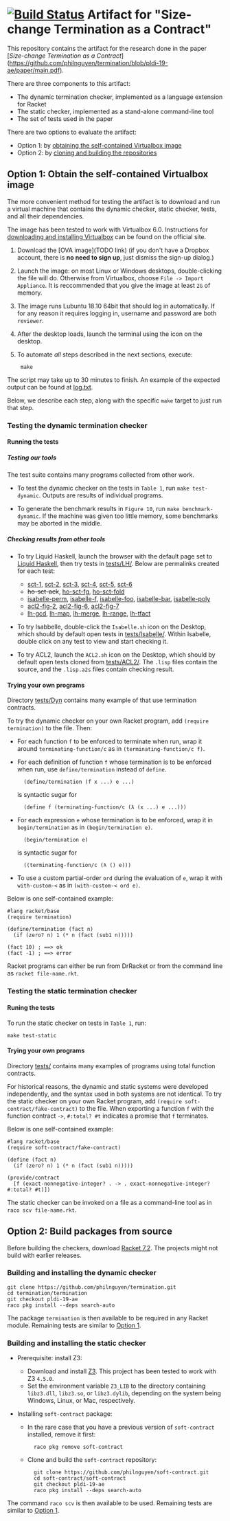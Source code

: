 [![Build Status](https://travis-ci.org/philnguyen/termination.svg?branch=pldi-19-ae)](https://travis-ci.org/philnguyen/termination)
Artifact for "Size-change Termination as a Contract"
=========================================

This repository contains the artifact for the research done in the paper
[*Size-change Termination as a Contract*]
(https://github.com/philnguyen/termination/blob/pldi-19-ae/paper/main.pdf).

There are three components to this artifact:
* The dynamic termination checker, implemented as a language extension for Racket
* The static checker, implemented as a stand-alone command-line tool
* The set of tests used in the paper

There are two options to evaluate the artifact:
* Option 1: by [obtaining the self-contained Virtualbox image](#option-1-obtain-the-self-contained-virtualbox-image)
* Option 2: by [cloning and building the repositories](#option-2-build-packages-from-source)

## Option 1: Obtain the self-contained Virtualbox image

The more convenient method for testing the artifact is to download and run a
virtual machine that contains the dynamic checker, static checker, tests, and all
their dependencies.

The image has been tested to work with Virtualbox 6.0.
Instructions for
[downloading and installing Virtualbox](https://www.virtualbox.org/wiki/Downloads)
can be found on the official site.

1. Download the [OVA image](TODO link)
(if you don't have a Dropbox account, there is **no need to sign up**,
just dismiss the sign-up dialog.)

2. Launch the image: on most Linux or Windows desktops, double-clicking the file will do.
Otherwise from Virtualbox, choose `File -> Import Appliance`. It is reccommended
that you give the image at least `2G` of memory.

3. The image runs Lubuntu 18.10 64bit that should log in automatically.
   If for any reason it requires logging in, username and password are both `reviewer`.

4. After the desktop loads, launch the terminal using the icon on the desktop.

5. To automate *all* steps described in the next sections, execute:

        make
        
The script may take up to 30 minutes to finish.
An example of the expected output can be found at
[log.txt](https://github.com/philnguyen/termination/tree/pldi-19-ae/log.txt).

Below, we describe each step, along with the specific `make` target to just run
that step.

### Testing the dynamic termination checker

#### Running the tests

##### Testing our tools

The test suite contains many programs collected from other work.

* To test the dynamic checker on the tests in `Table 1`, run `make test-dynamic`.
  Outputs are results of individual programs.
        
* To generate the benchmark results in `Figure 10`, run `make benchmark-dynamic`.
  If the machine was given too little memory, some benchmarks may be aborted in the middle.

##### Checking results from other tools

* To try Liquid Haskell, launch the browser with the default page set to
  [Liquid Haskell](http://goto.ucsd.edu:8090/index.html#?demo=blank.hs),
  then try tests in [tests/LH/](https://github.com/philnguyen/termination/tree/pldi-19-ae/termination/tests/LH).
  Below are permalinks created for each test:
  
  + [sct-1](http://goto.ucsd.edu:8090/index.html#?demo=permalink%2F1550704801_16372.hs),
    [sct-2](http://goto.ucsd.edu:8090/index.html#?demo=permalink%2F1550704940_16374.hs),
    [sct-3](http://goto.ucsd.edu:8090/index.html#?demo=permalink%2F1550704966_16377.hs),
    [sct-4](http://goto.ucsd.edu:8090/index.html#?demo=permalink%2F1550704989_16379.hs),
    [sct-5](http://goto.ucsd.edu:8090/index.html#?demo=permalink%2F1550705009_16381.hs),
    [sct-6](http://goto.ucsd.edu:8090/index.html#?demo=permalink%2F1550705036_16383.hs)
  + ~~ho-sct-ack~~,
    [ho-sct-fg](http://goto.ucsd.edu:8090/index.html#?demo=permalink%2F1550705083_16385.hs),
    [ho-sct-fold](http://goto.ucsd.edu:8090/index.html#?demo=permalink%2F1550705103_16387.hs)
  + [isabelle-perm](http://goto.ucsd.edu:8090/index.html#?demo=permalink%2F1550705121_16389.hs),
    [isabelle-f](http://goto.ucsd.edu:8090/index.html#?demo=permalink%2F1550705155_16392.hs),
    [isabelle-foo](http://goto.ucsd.edu:8090/index.html#?demo=permalink%2F1550705177_16394.hs),
    [isabelle-bar](http://goto.ucsd.edu:8090/index.html#?demo=permalink%2F1550705202_16397.hs),
    [isabelle-poly](http://goto.ucsd.edu:8090/index.html#?demo=permalink%2F1550705219_16399.hs)
  + [acl2-fig-2](http://goto.ucsd.edu:8090/index.html#?demo=permalink%2F1550704551_16364.hs),
    [acl2-fig-6](http://goto.ucsd.edu:8090/index.html#?demo=permalink%2F1550704641_16366.hs),
    [acl2-fig-7](http://goto.ucsd.edu:8090/index.html#?demo=permalink%2F1550704719_16370.hs)
  + [lh-gcd](http://goto.ucsd.edu:8090/index.html#?demo=permalink%2F1550705241_16401.hs),
    [lh-map](http://goto.ucsd.edu:8090/index.html#?demo=permalink%2F1550705259_16403.hs),
    [lh-merge](http://goto.ucsd.edu:8090/index.html#?demo=permalink%2F1550705279_16405.hs),
    [lh-range](http://goto.ucsd.edu:8090/index.html#?demo=permalink%2F1550705334_16409.hs),
    [lh-tfact](http://goto.ucsd.edu:8090/index.html#?demo=permalink%2F1550705307_16407.hs)

* To try Isabbelle, double-click the `Isabelle.sh` icon on the Desktop, which should by default open tests in
  [tests/Isabelle/](https://github.com/philnguyen/termination/tree/pldi-19-ae/termination/tests/Isabelle).
  Within Isabelle, double click on any test to view and start checking it.

* To try ACL2, launch the `ACL2.sh` icon on the Desktop, which should by default open tests cloned from
  [tests/ACL2/](https://github.com/philnguyen/termination/tree/pldi-19-ae/termination/tests/ACL2).
  The `.lisp` files contain the source, and the `.lisp.a2s` files contain checking result.
  
    
#### Trying your own programs

Directory [tests/Dyn](https://github.com/philnguyen/termination/tree/pldi-19-ae/termination/tests/Dyn)
contains many example of that use termination contracts.

To try the dynamic checker on your own Racket program,
add `(require termination)` to the file. Then:

* For each function `f` to be enforced to terminate when run, wrap it around
  `terminating-function/c` as in `(terminating-function/c f)`.
  
* For each definition of function `f` whose termination is to be enforced when run,
  use `define/termination` instead of `define`.
  
        (define/termination (f x ...) e ...)
        
  is syntactic sugar for
  
        (define f (terminating-function/c (λ (x ...) e ...)))
  
* For each expression `e` whose termination is to be enforced, wrap it in
  `begin/termination` as in `(begin/termination e)`.
  
        (begin/termination e)
        
  is syntactic sugar for
  
        ((terminating-function/c (λ () e)))
        
* To use a custom partial-order `ord` during the evaluation of `e`,
  wrap it with `with-custom-<` as in `(with-custom-< ord e)`.

Below is one self-contained example:

```racket
#lang racket/base
(require termination)

(define/termination (fact n)
  (if (zero? n) 1 (* n (fact (sub1 n)))))

(fact 10) ; ==> ok
(fact -1) ; ==> error
```

Racket programs can either be run from DrRacket or from the command line as `racket file-name.rkt`.

### Testing the static termination checker

#### Runing the tests

To run the static checker on tests in `Table 1`, run:

    make test-static

#### Trying your own programs 

Directory [tests/](https://github.com/philnguyen/soft-contract/tree/pldi-19-ae/soft-contract/tests)
contains many examples of programs using total function contracts.

For historical reasons, the dynamic and static systems were developed independently,
and the syntax used in both systems are not identical.
To try the static checker on your own Racket program,
add `(require soft-contract/fake-contract)` to the file.
When exporting a function `f` with the function contract `->`,
`#:total? #t` indicates a promise that `f` terminates.

Below is one self-contained example:

```racket
#lang racket/base
(require soft-contract/fake-contract)

(define (fact n)
  (if (zero? n) 1 (* n (fact (sub1 n)))))

(provide/contract
  [f (exact-nonnegative-integer? . -> . exact-nonnegative-integer? #:total? #t)])
```

The static checker can be invoked on a file as a command-line tool as in `raco scv file-name.rkt`.

## Option 2: Build packages from source

Before building the checkers,
download [Racket 7.2](https://download.racket-lang.org/).
The projects might not build with earlier releases.

### Building and installing the dynamic checker

    git clone https://github.com/philnguyen/termination.git
    cd termination/termination
    git checkout pldi-19-ae
    raco pkg install --deps search-auto

The package `termination` is then available to be required in any Racket module.
Remaining tests are similar to [Option 1]((#option-1-obtain-the-self-contained-virtualbox-image)).

### Building and installing the static checker

* Prerequisite: install Z3:

    + Download and install [Z3](https://github.com/Z3Prover/z3/releases).
    This project has been tested to work with Z3 `4.5.0`.
    + Set the environment variable `Z3_LIB` to the directory containing
     `libz3.dll`, `libz3.so`, or `libz3.dylib`, depending on the system being
     Windows, Linux, or Mac, respectively.

* Installing `soft-contract` package:

    + In the rare case that you have a previous version of `soft-contract` installed, remove it first:
    
            raco pkg remove soft-contract
            
    + Clone and build the `soft-contract` repository:
    
            git clone https://github.com/philnguyen/soft-contract.git
            cd soft-contract/soft-contract
            git checkout pldi-19-ae
            raco pkg install --deps search-auto

The command `raco scv` is then available to be used.
Remaining tests are similar to [Option 1]((#option-1-obtain-the-self-contained-virtualbox-image)).
